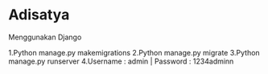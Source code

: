 # Adisatya
Menggunakan Django
<th>
<td>1.Python manage.py makemigrations</td>
<td>2.Python manage.py migrate</td>
<td>3.Python manage.py runserver</td>
<td>4.Username : admin | Password : 1234adminn</td>

